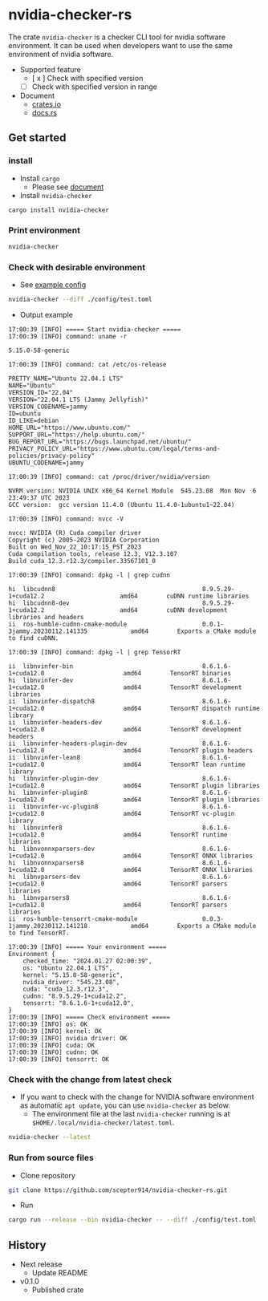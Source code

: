 # nvidia-checker-rs

The crate `nvidia-checker` is a checker CLI tool for nvidia software environment.
It can be used when developers want to use the same environment of nvidia software.

- Supported feature
  - [ x ] Check with specified version
  - [  ] Check with specified version in range
- Document
  - [crates.io](https://crates.io/crates/nvidia-checker)
  - [docs.rs](https://docs.rs/nvidia-checker)

## Get started
### install

- Install `cargo`
  - Please see [document](https://doc.rust-lang.org/cargo/getting-started/installation.html)
- Install `nvidia-checker`

```
cargo install nvidia-checker
```

### Print environment

```sh
nvidia-checker
```

### Check with desirable environment

- See [example config](./config/test.toml)

```sh
nvidia-checker --diff ./config/test.toml
```

- Output example

```
17:00:39 [INFO] ===== Start nvidia-checker =====
17:00:39 [INFO] command: uname -r

5.15.0-58-generic

17:00:39 [INFO] command: cat /etc/os-release

PRETTY_NAME="Ubuntu 22.04.1 LTS"
NAME="Ubuntu"
VERSION_ID="22.04"
VERSION="22.04.1 LTS (Jammy Jellyfish)"
VERSION_CODENAME=jammy
ID=ubuntu
ID_LIKE=debian
HOME_URL="https://www.ubuntu.com/"
SUPPORT_URL="https://help.ubuntu.com/"
BUG_REPORT_URL="https://bugs.launchpad.net/ubuntu/"
PRIVACY_POLICY_URL="https://www.ubuntu.com/legal/terms-and-policies/privacy-policy"
UBUNTU_CODENAME=jammy

17:00:39 [INFO] command: cat /proc/driver/nvidia/version

NVRM version: NVIDIA UNIX x86_64 Kernel Module  545.23.08  Mon Nov  6 23:49:37 UTC 2023
GCC version:  gcc version 11.4.0 (Ubuntu 11.4.0-1ubuntu1~22.04) 

17:00:39 [INFO] command: nvcc -V

nvcc: NVIDIA (R) Cuda compiler driver
Copyright (c) 2005-2023 NVIDIA Corporation
Built on Wed_Nov_22_10:17:15_PST_2023
Cuda compilation tools, release 12.3, V12.3.107
Build cuda_12.3.r12.3/compiler.33567101_0

17:00:39 [INFO] command: dpkg -l | grep cudnn

hi  libcudnn8                                         8.9.5.29-1+cuda12.2                     amd64        cuDNN runtime libraries
hi  libcudnn8-dev                                     8.9.5.29-1+cuda12.2                     amd64        cuDNN development libraries and headers
ii  ros-humble-cudnn-cmake-module                     0.0.1-3jammy.20230112.141335            amd64        Exports a CMake module to find cuDNN.

17:00:39 [INFO] command: dpkg -l | grep TensorRT

ii  libnvinfer-bin                                    8.6.1.6-1+cuda12.0                      amd64        TensorRT binaries
hi  libnvinfer-dev                                    8.6.1.6-1+cuda12.0                      amd64        TensorRT development libraries
ii  libnvinfer-dispatch8                              8.6.1.6-1+cuda12.0                      amd64        TensorRT dispatch runtime library
ii  libnvinfer-headers-dev                            8.6.1.6-1+cuda12.0                      amd64        TensorRT development headers
ii  libnvinfer-headers-plugin-dev                     8.6.1.6-1+cuda12.0                      amd64        TensorRT plugin headers
ii  libnvinfer-lean8                                  8.6.1.6-1+cuda12.0                      amd64        TensorRT lean runtime library
hi  libnvinfer-plugin-dev                             8.6.1.6-1+cuda12.0                      amd64        TensorRT plugin libraries
hi  libnvinfer-plugin8                                8.6.1.6-1+cuda12.0                      amd64        TensorRT plugin libraries
ii  libnvinfer-vc-plugin8                             8.6.1.6-1+cuda12.0                      amd64        TensorRT vc-plugin library
hi  libnvinfer8                                       8.6.1.6-1+cuda12.0                      amd64        TensorRT runtime libraries
hi  libnvonnxparsers-dev                              8.6.1.6-1+cuda12.0                      amd64        TensorRT ONNX libraries
hi  libnvonnxparsers8                                 8.6.1.6-1+cuda12.0                      amd64        TensorRT ONNX libraries
hi  libnvparsers-dev                                  8.6.1.6-1+cuda12.0                      amd64        TensorRT parsers libraries
hi  libnvparsers8                                     8.6.1.6-1+cuda12.0                      amd64        TensorRT parsers libraries
ii  ros-humble-tensorrt-cmake-module                  0.0.3-1jammy.20230112.141218            amd64        Exports a CMake module to find TensorRT.

17:00:39 [INFO] ===== Your environment =====
Environment {
    checked_time: "2024.01.27 02:00:39",
    os: "Ubuntu 22.04.1 LTS",
    kernel: "5.15.0-58-generic",
    nvidia_driver: "545.23.08",
    cuda: "cuda_12.3.r12.3",
    cudnn: "8.9.5.29-1+cuda12.2",
    tensorrt: "8.6.1.6-1+cuda12.0",
}
17:00:39 [INFO] ===== Check environment =====
17:00:39 [INFO] os: OK
17:00:39 [INFO] kernel: OK
17:00:39 [INFO] nvidia driver: OK
17:00:39 [INFO] cuda: OK
17:00:39 [INFO] cudnn: OK
17:00:39 [INFO] tensorrt: OK
```

### Check with the change from latest check

- If you want to check with the change for NVIDIA software environment as automatic `apt update`, you can use `nvidia-checker` as below.
  - The environment file at the last `nvidia-checker` running is at `$HOME/.local/nvidia-checker/latest.toml`.

```sh
nvidia-checker --latest
```

### Run from source files

- Clone repository

```sh
git clone https://github.com/scepter914/nvidia-checker-rs.git
```

- Run

```sh
cargo run --release --bin nvidia-checker -- --diff ./config/test.toml
```

## History

- Next release
  - Update README
- v0.1.0
  - Published crate
